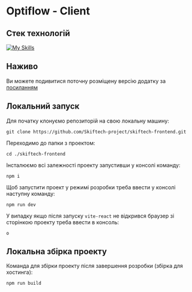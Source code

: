 # Optiflow - Client

## Стек технологій

[![My Skills](https://skillicons.dev/icons?i=js,react,threejs,materialui&theme=dark)](https://skillicons.dev)

## Наживо

Ви можете подивитися поточну розміщену версію додатку за [посиланням](https://optiflow-skiftech.netlify.app/)

## Локальний запуск

Для початку клонуємо репозиторій на свою локальну машину:

```
git clone https://github.com/Skiftech-project/skiftech-frontend.git
```

Переходимо до папки з проектом:

```
cd ./skiftech-frontend
```

Інсталюємо всі залежності проекту запустивши у консолі команду:

```
npm i
```

Щоб запустити проект у режимі розробки треба ввести у консолі наступну команду:

```
npm run dev
```

У випадку якщо після запуску `vite-react` не відкрився браузер зі сторінкою проекту треба ввести в консоль:

```
o
```

## Локальна збірка проекту

Команда для збірки проекту після завершення розробки (збірка для хостинга):

```
npm run build
```
